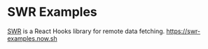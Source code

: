 # SWR Examples

[SWR](https://swr.now.sh/) is a React Hooks library for remote data fetching. https://swr-examples.now.sh
